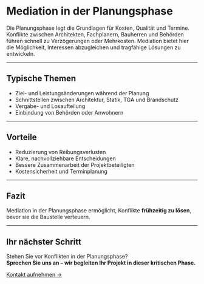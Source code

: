 # Mediation in der Planungsphase

Die Planungsphase legt die Grundlagen für Kosten, Qualität und Termine. Konflikte zwischen Architekten, Fachplanern, Bauherren und Behörden führen schnell zu Verzögerungen oder Mehrkosten. Mediation bietet hier die Möglichkeit, Interessen abzugleichen und tragfähige Lösungen zu entwickeln.  

---

## Typische Themen

- Ziel- und Leistungsänderungen während der Planung  
- Schnittstellen zwischen Architektur, Statik, TGA und Brandschutz  
- Vergabe- und Losaufteilung  
- Einbindung von Behörden oder Anwohnern  

---

## Vorteile

- Reduzierung von Reibungsverlusten  
- Klare, nachvollziehbare Entscheidungen  
- Bessere Zusammenarbeit der Projektbeteiligten  
- Kostensicherheit und Terminplanung  

---

## Fazit

Mediation in der Planungsphase ermöglicht, Konflikte **frühzeitig zu lösen**, bevor sie die Baustelle verteuern.  

---

## Ihr nächster Schritt

Stehen Sie vor Konflikten in der Planungsphase?  
**Sprechen Sie uns an – wir begleiten Ihr Projekt in dieser kritischen Phase.**  

[Kontakt aufnehmen →](#)
